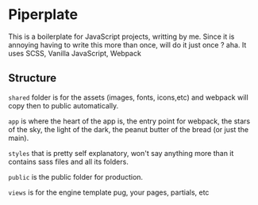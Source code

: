 # Piperplate

This is a boilerplate for JavaScript projects, writting by me. Since it is annoying having to write this more than once, will do it just once ? aha.
It uses SCSS, Vanilla JavaScript, Webpack

## Structure

`shared` folder is for the assets (images, fonts, icons,etc) and webpack will copy then to public automatically.

`app` is where the heart of the app is, the entry point for webpack, the stars of the sky, the light of the dark, the peanut butter of the bread (or just the main).

`styles` that is pretty self explanatory, won't say anything more than it contains sass files and all its folders.

`public` is the public folder for production.

`views` is for the engine template pug, your pages, partials, etc
